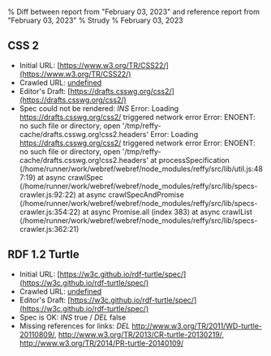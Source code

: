 % Diff between report from "February 03, 2023" and reference report from "February 03, 2023"
% Strudy
% February 03, 2023

## CSS 2

- Initial URL: [https://www.w3.org/TR/CSS22/](https://www.w3.org/TR/CSS22/)
- Crawled URL: [undefined](undefined)
- Editor's Draft: [https://drafts.csswg.org/css2/](https://drafts.csswg.org/css2/)
- Spec could not be rendered: *INS* Error: Loading https://drafts.csswg.org/css2/ triggered network error Error: ENOENT: no such file or directory, open '/tmp/reffy-cache/drafts.csswg.org!css2.headers' Error: Loading https://drafts.csswg.org/css2/ triggered network error Error: ENOENT: no such file or directory, open '/tmp/reffy-cache/drafts.csswg.org!css2.headers'
    at processSpecification (/home/runner/work/webref/webref/node_modules/reffy/src/lib/util.js:487:19)
    at async crawlSpec (/home/runner/work/webref/webref/node_modules/reffy/src/lib/specs-crawler.js:92:22)
    at async crawlSpecAndPromise (/home/runner/work/webref/webref/node_modules/reffy/src/lib/specs-crawler.js:354:22)
    at async Promise.all (index 383)
    at async crawlList (/home/runner/work/webref/webref/node_modules/reffy/src/lib/specs-crawler.js:362:21)


## RDF 1.2 Turtle

- Initial URL: [https://w3c.github.io/rdf-turtle/spec/](https://w3c.github.io/rdf-turtle/spec/)
- Crawled URL: [undefined](undefined)
- Editor's Draft: [https://w3c.github.io/rdf-turtle/spec/](https://w3c.github.io/rdf-turtle/spec/)
- Spec is OK: *INS* true / *DEL* false
- Missing references for links: *DEL* http://www.w3.org/TR/2011/WD-turtle-20110809/, http://www.w3.org/TR/2013/CR-turtle-20130219/, http://www.w3.org/TR/2014/PR-turtle-20140109/



